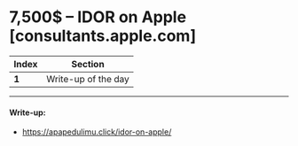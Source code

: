 # 7,500$ – IDOR on Apple [consultants.apple.com]

Index | Section
--- | ---
**1** | Write-up of the day

___


#### Write-up: 

* https://apapedulimu.click/idor-on-apple/
